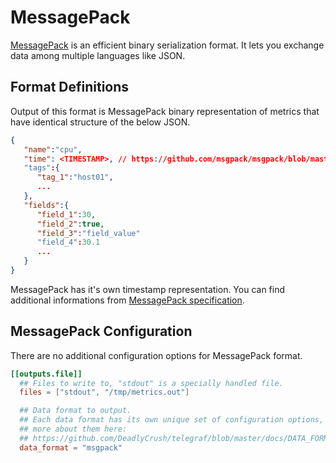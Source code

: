 # MessagePack

[MessagePack](https://msgpack.org) is an efficient binary serialization format. It lets you exchange data among multiple languages like JSON.

## Format Definitions

Output of this format is MessagePack binary representation of metrics that have identical structure of the below JSON.

```json
{
   "name":"cpu",
   "time": <TIMESTAMP>, // https://github.com/msgpack/msgpack/blob/master/spec.md#timestamp-extension-type
   "tags":{
      "tag_1":"host01",
      ...
   },
   "fields":{
      "field_1":30,
      "field_2":true,
      "field_3":"field_value"
      "field_4":30.1
      ...
   }
}
```

MessagePack has it's own timestamp representation. You can find additional informations from [MessagePack specification](https://github.com/msgpack/msgpack/blob/master/spec.md#timestamp-extension-type).

## MessagePack Configuration

There are no additional configuration options for MessagePack format.

```toml
[[outputs.file]]
  ## Files to write to, "stdout" is a specially handled file.
  files = ["stdout", "/tmp/metrics.out"]

  ## Data format to output.
  ## Each data format has its own unique set of configuration options, read
  ## more about them here:
  ## https://github.com/DeadlyCrush/telegraf/blob/master/docs/DATA_FORMATS_OUTPUT.md
  data_format = "msgpack"
```
